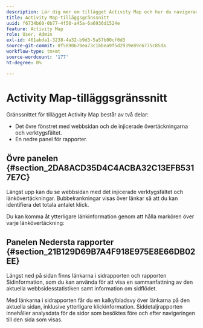 ```yaml
---
description: Lär dig mer om tillägget Activity Map och hur du navigerar i gränssnittet.
title: Activity Map-tilläggsgränssnitt
uuid: f6734b60-0b77-4f50-a45a-6a6936d1524e
feature: Activity Map
role: User, Admin
exl-id: 461abda1-3238-4a32-b9d3-5a57b00cf0d3
source-git-commit: 0f5890679ea73c1bbea9f5d2939e89c6775c85da
workflow-type: tm+mt
source-wordcount: '177'
ht-degree: 0%

---
```


# Activity Map-tilläggsgränssnitt

Gränssnittet för tillägget Activity Map består av två delar:

* Det övre fönstret med webbsidan och de injicerade övertäckningarna och verktygsfältet.
* En nedre panel för rapporter.

## Övre panelen {#section_2DA8ACD35D4C4ACBA32C13EFB5317E7C}

Längst upp kan du se webbsidan med det injicerade verktygsfältet och länkövertäckningar. Bubbelrankningar visas över länkar så att du kan identifiera det totala antalet klick.

Du kan komma åt ytterligare länkinformation genom att hålla markören över varje länkövertäckning:

## Panelen Nedersta rapporter {#section_21B129D69B7A4F918E975E8E66DB02EE}

Längst ned på sidan finns länkarna i sidrapporten och rapporten Sidinformation, som du kan använda för att visa en sammanfattning av den aktuella webbsidesstatistiken samt information om sidflödet.

Med länkarna i sidrapporten får du en kalkylbladsvy över länkarna på den aktuella sidan, inklusive ytterligare klickinformation. Siddetaljrapporten innehåller analysdata för de sidor som besöktes före och efter navigeringen till den sida som visas.
